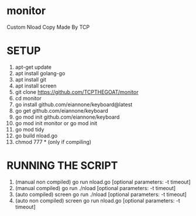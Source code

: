 # monitor
Custom Nload Copy Made By TCP

# SETUP

1. apt-get update
2. apt install golang-go 
3. apt install git
4. apt install screen
5. git clone https://github.com/TCPTHEGOAT/monitor
6. cd monitor
7. go install github.com/eiannone/keyboard@latest
8. go get github.com/eiannone/keyboard
9. go mod init github.com/eiannone/keyboard
10. go mod init monitor or go mod init
11. go mod tidy 
12. go build nload.go
13. chmod 777 * (only if compiling)

# RUNNING THE SCRIPT

1. (manual non compiled) go run nload.go [optional parameters: -t timeout]
2. (manual compiled) go run ./nload [optional parameters: -t timeout]
3. (auto compiled) screen go run ./nload [optional parameters: -t timeout]
4. (auto non compiled) screen go run nload.go [optional parameters: -t timeout]



